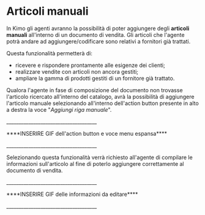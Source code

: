 # Articoli manuali

In Kimo gli agenti avranno la possibilità di poter aggiungere degli **articoli manuali** all'interno di un documento di vendita. Gli articoli che l'agente potrà andare ad aggiungere/codificare sono relativi a fornitori già trattati.&#x20;

Questa funzionalità permetterà di:&#x20;

* ricevere e rispondere prontamente alle esigenze dei clienti;
* realizzare vendite con articoli non ancora gestiti;&#x20;
* ampliare la gamma di prodotti gestiti di un fornitore già trattato.



Qualora l'agente in fase di composizione del documento non trovasse l'articolo ricercato all'interno del catalogo, avrà la possibilità di aggiungere l'articolo manuale selezionando all'interno dell'action button presente in alto a destra la voce "_Aggiungi riga manuale_".

\_\_\_\_\_\_\_\_\_\_\_\_\_\_\_\_\_\_\_\_\_\_\_\_\_\_\_\_\_\_\_\_\_\_\_\_\_

\*\*\*\*INSERIRE GIF dell'action button e voce menu espansa\*\*\*\*

\_\_\_\_\_\_\_\_\_\_\_\_\_\_\_\_\_\_\_\_\_\_\_\_\_\_\_\_\_\_\_\_\_\_\_\_\_&#x20;

Selezionando questa funzionalità verrà richiesto all'agente di compilare le informazioni sull'articolo al fine di poterlo aggiungere correttamente al documento di vendita.

\_\_\_\_\_\_\_\_\_\_\_\_\_\_\_\_\_\_\_\_\_\_\_\_\_\_\_\_\_\_\_\_\_\_\_\_\_

\*\*\*\*INSERIRE GIF delle informazioni da editare\*\*\*\*

\_\_\_\_\_\_\_\_\_\_\_\_\_\_\_\_\_\_\_\_\_\_\_\_\_\_\_\_\_\_\_\_\_\_\_\_\_

